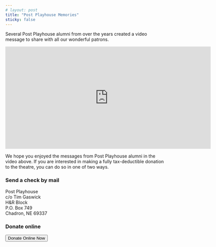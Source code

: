 ```yaml
---
# layout: post
title: "Post Playhouse Memories"
sticky: false
---
```


<script lang="ts">
  import { showDonateModal } from "../../../data/stores"
</script>

<style>
  p,
  ul {
    margin-bottom: 1em;
  }
</style>

Several Post Playhouse alumni from over the years created a video message to share with all our wonderful patrons.

<iframe src="https://player.vimeo.com/video/428506727" class="m-auto max-w-full my-4" width="640" height="320" frameborder="0" allow="autoplay; fullscreen" allowfullscreen></iframe>

We hope you enjoyed the messages from Post Playhouse alumni in the video above. If you are interested in making a fully tax-deductible donation to the theatre, you can do so in one of two ways.

<div class="flex w-full justify-around">

<div>

### Send a check by mail

Post Playhouse  
c/o Tim Gaswick  
H&R Block  
P.O. Box 749  
Chadron, NE 69337

</div>
<div>

### Donate online

<div class="text-center my-4">
  <button class="btn btn-p" on:click={showDonateModal.toggle}>Donate Online Now</button>
</div>

</div>
</div>
